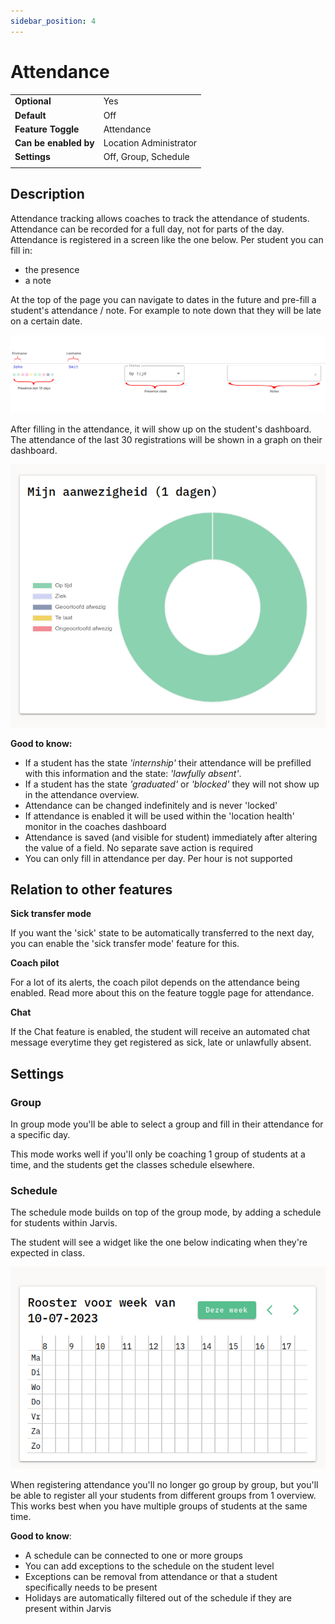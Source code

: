 ```yaml
---
sidebar_position: 4
---
```


# Attendance

|                       |                        |
|-----------------------|------------------------|
| **Optional**          | Yes                    |
| **Default**           | Off                    |
| **Feature Toggle**    | Attendance             |
| **Can be enabled by** | Location Administrator |
| **Settings**          | Off, Group, Schedule   |
|                       |                        |

## Description
Attendance tracking allows coaches to track the attendance of students. Attendance can be recorded for a full day, not for parts of the day.
Attendance is registered in a screen like the one below. Per student you can fill in: 
- the presence
- a note

At the top of the page you can navigate to dates in the future and pre-fill a student's attendance / note. For example to note down
that they will be late on a certain date.

![student attendance dashboard widget](/img/staff/coaches/attendance/attendance-coach.png)

After filling in the attendance, it will show up on the student's dashboard. The attendance of the last 30 registrations will be shown in a graph on their dashboard. 

![student attendance dashboard widget](/img/staff/coaches/attendance/student-dashboard.png)

**Good to know:**
- If a student has the state *'internship'* their attendance will be prefilled with this information and the state: *'lawfully absent'*.
- If a student has the state *'graduated'* or *'blocked'* they will not show up in the attendance overview.
- Attendance can be changed indefinitely and is never 'locked'
- If attendance is enabled it will be used within the 'location health' monitor in the coaches dashboard
- Attendance is saved (and visible for student) immediately after altering the value of a field. No separate save action is required
- You can only fill in attendance per day. Per hour is not supported

## Relation to other features
**Sick transfer mode**

If you want the 'sick' state to be automatically transferred to the next day, you can enable the 'sick transfer mode' feature for this. 

**Coach pilot**

For a lot of its alerts, the coach pilot depends on the attendance being enabled. Read more about this on the feature toggle page for attendance. 

**Chat**

If the Chat feature is enabled, the student will receive an automated chat message everytime
they get registered as sick, late or unlawfully absent.

## Settings
### Group

In group mode you'll be able to select a group and fill in their attendance for a specific day. 

This mode works well if you'll only be coaching 1 group of students at a time, and the students get the classes schedule elsewhere.

### Schedule

The schedule mode builds on top of the group mode, by adding a schedule for students within Jarvis.

The student will see a widget like the one below indicating when they're expected in class.

![student schedule dashboard widget](/img/staff/coaches/attendance/student-dashboard-schedule.png)

When registering attendance you'll no longer go group by group, but you'll be able to register all your students from
different groups from 1 overview. This works best when you have multiple groups of students at the same time.

**Good to know**:
- A schedule can be connected to one or more groups
- You can add exceptions to the schedule on the student level
- Exceptions can be removal from attendance or that a student specifically needs to be present
- Holidays are automatically filtered out of the schedule if they are present within Jarvis